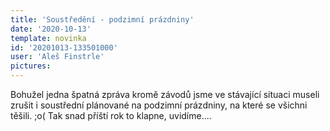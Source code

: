 ```yaml
---
title: 'Soustředění - podzimní prázdniny'
date: '2020-10-13'
template: novinka
id: '20201013-133501000'
user: 'Aleš Finstrle'
pictures:
---
```

Bohužel jedna špatná zpráva kromě závodů jsme ve stávající situaci museli zrušit i soustřední plánované na podzimní prázdniny, na které se všichni těšili. ;o(
Tak snad příští rok to klapne, uvidíme....
